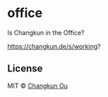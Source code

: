 # office

Is Changkun in the Office?

https://changkun.de/s/working?

## License

MIT &copy; [Changkun Ou](https://changkun.de)